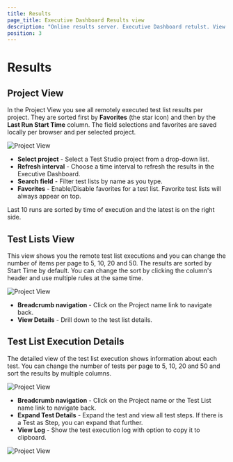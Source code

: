 ```yaml
---
title: Results
page_title: Executive Dashboard Results view
description: "Online results server. Executive Dashboard retulst. View test list results"
position: 3
---
```

# Results

## Project View

In the Project View you see all remotely executed test list results per project. They are sorted first by **Favorites** (the star icon) and then by the **Last Run Start Time** column.
The field selections and favorites are saved locally per browser and per selected project.

![Project View][1]

* **Select project** - Select a Test Studio project from a drop-down list.
* **Refresh interval** - Choose a time interval to refresh the results in the Executive Dashboard.
* **Search field** - Filter test lists by name as you type.
* **Favorites** - Enable/Disable favorites for a test list. Favorite test lists will always appear on top.

Last 10 runs are sorted by time of execution and the latest is on the right side.

## Test Lists View

This view shows you the remote test list executions and you can change the number of items per page to 5, 10, 20 and 50. The results are sorted by Start Time by default. You can change the sort by clicking the column's header and use multiple rules at the same time.

![Project View][2]

* **Breadcrumb navigation** - Click on the Project name link to navigate back.
* **View Details** - Drill down to the test list details.

## Test List Execution Details

The detailed view of the test list execution shows information about each test. You can change the number of tests per page to 5, 10, 20 and 50 and sort the results by multiple columns.

![Project View][3]

* **Breadcrumb navigation** - Click on the Project name or the Test List name link to navigate back.
* **Expand Test Details** - Expand the test and view all test steps. If there is a Test as Step, you can expand that further.
* **View Log** - Show the test execution log with option to copy it to clipboard.

![Project View][4]



[1]: /img/general-information/test-results/dashboard/results/fig1.png
[2]: /img/general-information/test-results/dashboard/results/fig2.png
[3]: /img/general-information/test-results/dashboard/results/fig3.png
[4]: /img/general-information/test-results/dashboard/results/fig4.png